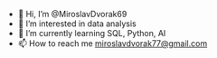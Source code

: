- 👋 Hi, I’m @MiroslavDvorak69
- 👀 I’m interested in data analysis
- 🌱 I’m currently learning SQL, Python, AI
- 📫 How to reach me miroslavdvorak77@gmail.com
 

<!---
MiroslavDvorak69/MiroslavDvorak69 is a ✨ special ✨ repository because its `README.md` (this file) appears on your GitHub profile.
You can click the Preview link to take a look at your changes.
--->
